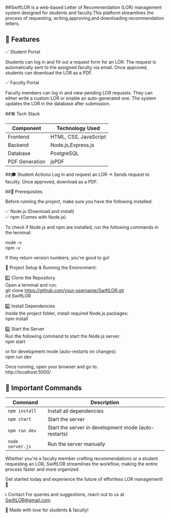 ##SwiftLOR is a web-based Letter of Recommendation (LOR) management system designed for students and faculty.This platform streamlines the process of requesting, writing,approving,and downloading recommendation letters.

## 📌 Features

✅ Student Portal

Students can log in and fill out a request form for an LOR.
The request is automatically sent to the assigned faculty via email.
Once approved, students can download the LOR as a PDF.

✅ Faculty Portal

Faculty members can log in and view pending LOR requests.
They can either write a custom LOR or enable an auto-generated one.
The system updates the LOR in the database after submission.


##🛠️ Tech Stack

|  Component	  |  Technology Used          |
|---------------|---------------------------|
|   Frontend    | HTML, CSS, JavaScript     |
|  Backend	    | Node.js,Express.js        |
|  Database	    | PostgreSQL                |
| PDF Generation| jsPDF                     |


##🎓 Student Actions
Log in and request an LOR → Sends request to faculty.
Once approved, download as a PDF.

##🚀 Prerequisites

Before running the project, make sure you have the following installed:

✅ Node.js (Download and install)  
✅ npm (Comes with Node.js)

To check if Node.js and npm are installed, run the following commands in the terminal:  
  
node -v  
npm -v  

If they return version numbers, you're good to go!  

📂 Project Setup & Running the Environment:  

1️⃣ Clone the Repository  
Open a terminal and run:  
git clone https://github.com/your-username/SwiftLOR.git  
cd SwiftLOR  

2️⃣ Install Dependencies  
Inside the project folder, install required Node.js packages:  
npm install  

3️⃣ Start the Server  
Run the following command to start the Node.js server:  
npm start  

or for development mode (auto-restarts on changes):  
npm run dev  

Once running, open your browser and go to:  
http://localhost:5000/  


## 📜 Important Commands

| Command          | Description                                  |
|-----------------|----------------------------------------------|
| `npm install`   | Install all dependencies                   |
| `npm start`     | Start the server                           |
| `npm run dev`   | Start the server in development mode (auto-restarts) |
| `node server.js` | Run the server manually                   |


Whether you're a faculty member crafting recommendations or a student requesting an LOR, SwiftLOR streamlines the workflow, making the entire process faster and more organized.

Get started today and experience the future of effortless LOR management! 🚀

📞 Contact
For queries and suggestions, reach out to us at SwiftLOR@gmail.com.

💙 Made with love for students & faculty! 
